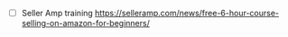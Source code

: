 
- [ ] Seller Amp training https://selleramp.com/news/free-6-hour-course-selling-on-amazon-for-beginners/ 
